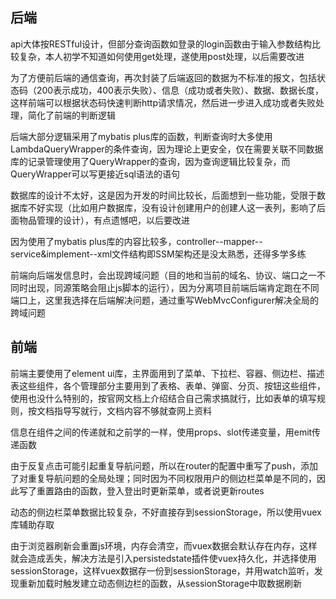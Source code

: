 ## 后端
api大体按RESTful设计，但部分查询函数如登录的login函数由于输入参数结构比较复杂，本人初学不知道如何使用get处理，遂使用post处理，以后需要改进

为了方便前后端的通信查询，再次封装了后端返回的数据为不标准的报文，包括状态码（200表示成功，400表示失败）、信息（成功或者失败）、数据、数据长度，这样前端可以根据状态码快速判断http请求情况，然后进一步进入成功或者失败处理，简化了前端的判断逻辑

后端大部分逻辑采用了mybatis plus库的函数，判断查询时大多使用LambdaQueryWrapper的条件查询，因为理论上更安全，仅在需要关联不同数据库的记录管理使用了QueryWrapper的查询，因为查询逻辑比较复杂，而QueryWrapper可以写更接近sql语法的语句

数据库的设计不太好，这是因为开发的时间比较长，后面想到一些功能，受限于数据库不好实现（比如用户数据库，没有设计创建用户的创建人这一表列，影响了后面物品管理的设计），有点遗憾吧，以后要改进

因为使用了mybatis plus库的内容比较多，controller--mapper--service&implement--xml文件结构即SSM架构还是没太熟悉，还得多学多练

前端向后端发信息时，会出现跨域问题（目的地和当前的域名、协议、端口之一不同时出现，同源策略会阻止js脚本的运行），因为分离项目前端后端肯定跑在不同端口上，这里我选择在后端解决问题，通过重写WebMvcConfigurer解决全局的跨域问题

## 前端
前端主要使用了element ui库，主界面用到了菜单、下拉栏、容器、侧边栏、描述表这些组件，各个管理部分主要用到了表格、表单、弹窗、分页、按钮这些组件，使用也没什么特别的，按官网文档上介绍结合自己需求搞就行，比如表单的填写规则，按文档指导写就行，文档内容不够就查网上资料

信息在组件之间的传递就和之前学的一样，使用props、slot传递变量，用emit传递函数

由于反复点击可能引起重复导航问题，所以在router的配置中重写了push，添加了对重复导航问题的全局处理；同时因为不同权限用户的侧边栏菜单是不同的，因此写了重置路由的函数，登入登出时更新菜单，或者说更新routes

动态的侧边栏菜单数据比较复杂，不好直接存到sessionStorage，所以使用vuex库辅助存取

由于浏览器刷新会重置js环境，内存会清空，而vuex数据会默认存在内存，这样就会造成丢失，解决方法是引入persistedstate插件使vuex持久化，并选择使用sessionStorage，这样vuex数据存一份到sessionStorage，并用watch监听，发现重新加载时触发建立动态侧边栏的函数，从sessionStorage中取数据刷新